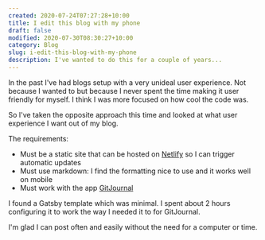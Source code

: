```yaml
---
created: 2020-07-24T07:27:28+10:00
title: I edit this blog with my phone
draft: false
modified: 2020-07-30T08:30:27+10:00
category: Blog
slug: i-edit-this-blog-with-my-phone
description: I've wanted to do this for a couple of years...
---
```


In the past I've had blogs setup with a very unideal user experience. Not because I wanted to but because I never spent the time making it user friendly for myself. I think I was more focused on how cool the code was.

So I've taken the opposite approach this time and looked at what user experience I want out of my blog.

The requirements:
  - Must be a static site that can be hosted on [Netlify](netlify.com) so I can trigger automatic updates
  - Must use markdown: I find the formatting nice to use and it works well on mobile
  - Must work with the app [GitJournal](https://play.google.com/store/apps/details?id=io.gitjournal.gitjournal)

I found a Gatsby template which was minimal. I spent about 2 hours configuring it to work the way I needed it to for GitJournal. 

I'm glad I can post often and easily without the need for a computer or time.